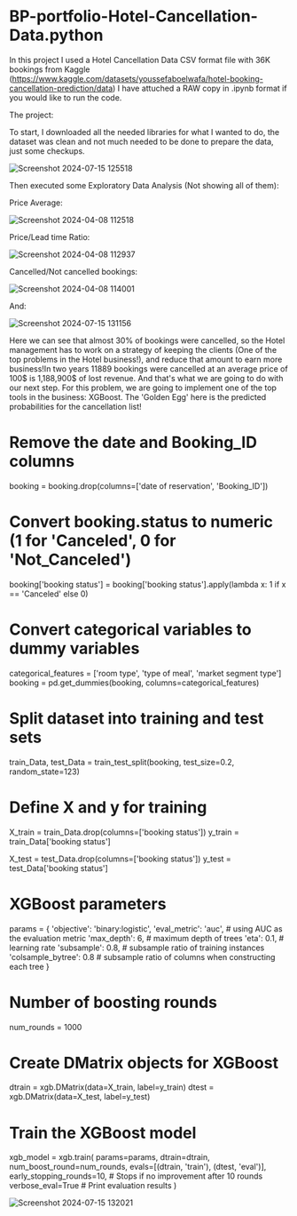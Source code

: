 # BP-portfolio-Hotel-Cancellation-Data.python

In this project I used a Hotel Cancellation Data CSV format file with 36K bookings from Kaggle (https://www.kaggle.com/datasets/youssefaboelwafa/hotel-booking-cancellation-prediction/data)
I have attuched a RAW copy in .ipynb format if you would like to run the code.

The project:

To start, I downloaded all the needed libraries for what I wanted to do, the dataset was clean and not much needed to be done to prepare the data, just some checkups.

![Screenshot 2024-07-15 125518](https://github.com/user-attachments/assets/9b2788ee-70ff-464f-a561-4129408df434)

Then executed some Exploratory Data Analysis (Not showing all of them):

Price Average:

![Screenshot 2024-04-08 112518](https://github.com/user-attachments/assets/160ec2cf-1e91-4c7b-803f-80d752a2b14e)

Price/Lead time Ratio:

![Screenshot 2024-04-08 112937](https://github.com/user-attachments/assets/635ef72a-f14f-44e3-b37e-fe64aabea8d2)

Cancelled/Not cancelled bookings:

![Screenshot 2024-04-08 114001](https://github.com/user-attachments/assets/e5eeb69a-620a-4ab9-a315-d273f4aeac40)

And:

![Screenshot 2024-07-15 131156](https://github.com/user-attachments/assets/01de5657-765e-4231-a513-03f1cd5b6b30)


Here we can see that almost 30% of bookings were cancelled, so the Hotel management has to work on a strategy of keeping the clients (One of the top problems in the Hotel business!), and reduce that amount to earn more business!In two years 11889 bookings were cancelled at an average price of 100$ is 1,188,900$ of lost revenue. And that's what we are going to do with our next step. For this problem, we are going to implement one of the top tools in the business: XGBoost. The 'Golden Egg' here is the predicted probabilities for the cancellation list!

# Remove the date and Booking_ID columns
booking = booking.drop(columns=['date of reservation', 'Booking_ID'])

# Convert booking.status to numeric (1 for 'Canceled', 0 for 'Not_Canceled')
booking['booking status'] = booking['booking status'].apply(lambda x: 1 if x == 'Canceled' else 0)

# Convert categorical variables to dummy variables
categorical_features = ['room type', 'type of meal', 'market segment type']
booking = pd.get_dummies(booking, columns=categorical_features)

# Split dataset into training and test sets
train_Data, test_Data = train_test_split(booking, test_size=0.2, random_state=123)

# Define X and y for training
X_train = train_Data.drop(columns=['booking status'])
y_train = train_Data['booking status']

X_test = test_Data.drop(columns=['booking status'])
y_test = test_Data['booking status']

# XGBoost parameters
params = {
    'objective': 'binary:logistic',
    'eval_metric': 'auc',   # using AUC as the evaluation metric
    'max_depth': 6,         # maximum depth of trees
    'eta': 0.1,             # learning rate
    'subsample': 0.8,       # subsample ratio of training instances
    'colsample_bytree': 0.8 # subsample ratio of columns when constructing each tree
}

# Number of boosting rounds
num_rounds = 1000

# Create DMatrix objects for XGBoost
dtrain = xgb.DMatrix(data=X_train, label=y_train)
dtest = xgb.DMatrix(data=X_test, label=y_test)

# Train the XGBoost model
xgb_model = xgb.train(
    params=params,
    dtrain=dtrain,
    num_boost_round=num_rounds,
    evals=[(dtrain, 'train'), (dtest, 'eval')],
    early_stopping_rounds=10,   # Stops if no improvement after 10 rounds
    verbose_eval=True            # Print evaluation results
)

![Screenshot 2024-07-15 132021](https://github.com/user-attachments/assets/6fbf7d24-d14c-4f90-ab2c-b9ef4c040f5e)

